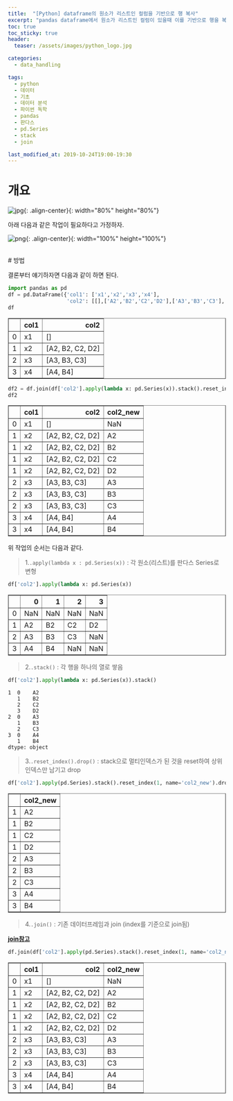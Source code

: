 ```yaml
---
title:  "[Python] dataframe의 원소가 리스트인 컬럼을 기반으로 행 복사"
excerpt: "pandas dataframe에서 원소가 리스트인 컬럼이 있을때 이를 기반으로 행을 복사"
toc: true
toc_sticky: true
header:
  teaser: /assets/images/python_logo.jpg

categories:
  - data_handling

tags:
  - python
  - 데이터
  - 기초
  - 데이터 분석
  - 파이썬 독학
  - pandas
  - 판다스
  - pd.Series
  - stack
  - join

last_modified_at: 2019-10-24T19:00-19:30
---
```


# 개요 

![jpg](/assets/images/python_logo.jpg){: .align-center}{: width="80%" height="80%"} 


아래 다음과 같은 작업이 필요하다고 가정하자.  

![png](/assets/images/memo/memo_12.png){: .align-center}{: width="100%" height="100%"}  


  
<br/>
# 방법  

결론부터 얘기하자면 다음과 같이 하면 된다.  



```python
import pandas as pd
df = pd.DataFrame({'col1': ['x1','x2','x3','x4'],
                   'col2': [[],['A2','B2','C2','D2'],['A3','B3','C3'], ['A4','B4']]})
df
```




<div>
<style scoped>
    .dataframe tbody tr th:only-of-type {
        vertical-align: middle;
    }

    .dataframe tbody tr th {
        vertical-align: top;
    }

    .dataframe thead th {
        text-align: right;
    }
</style>
<table border="1" class="dataframe">
  <thead>
    <tr style="text-align: right;">
      <th></th>
      <th>col1</th>
      <th>col2</th>
    </tr>
  </thead>
  <tbody>
    <tr>
      <td>0</td>
      <td>x1</td>
      <td>[]</td>
    </tr>
    <tr>
      <td>1</td>
      <td>x2</td>
      <td>[A2, B2, C2, D2]</td>
    </tr>
    <tr>
      <td>2</td>
      <td>x3</td>
      <td>[A3, B3, C3]</td>
    </tr>
    <tr>
      <td>3</td>
      <td>x4</td>
      <td>[A4, B4]</td>
    </tr>
  </tbody>
</table>
</div>




```python
df2 = df.join(df['col2'].apply(lambda x: pd.Series(x)).stack().reset_index(1,name='col2_new').drop('level_1', axis=1))
df2
```




<div>
<style scoped>
    .dataframe tbody tr th:only-of-type {
        vertical-align: middle;
    }

    .dataframe tbody tr th {
        vertical-align: top;
    }

    .dataframe thead th {
        text-align: right;
    }
</style>
<table border="1" class="dataframe">
  <thead>
    <tr style="text-align: right;">
      <th></th>
      <th>col1</th>
      <th>col2</th>
      <th>col2_new</th>
    </tr>
  </thead>
  <tbody>
    <tr>
      <td>0</td>
      <td>x1</td>
      <td>[]</td>
      <td>NaN</td>
    </tr>
    <tr>
      <td>1</td>
      <td>x2</td>
      <td>[A2, B2, C2, D2]</td>
      <td>A2</td>
    </tr>
    <tr>
      <td>1</td>
      <td>x2</td>
      <td>[A2, B2, C2, D2]</td>
      <td>B2</td>
    </tr>
    <tr>
      <td>1</td>
      <td>x2</td>
      <td>[A2, B2, C2, D2]</td>
      <td>C2</td>
    </tr>
    <tr>
      <td>1</td>
      <td>x2</td>
      <td>[A2, B2, C2, D2]</td>
      <td>D2</td>
    </tr>
    <tr>
      <td>2</td>
      <td>x3</td>
      <td>[A3, B3, C3]</td>
      <td>A3</td>
    </tr>
    <tr>
      <td>2</td>
      <td>x3</td>
      <td>[A3, B3, C3]</td>
      <td>B3</td>
    </tr>
    <tr>
      <td>2</td>
      <td>x3</td>
      <td>[A3, B3, C3]</td>
      <td>C3</td>
    </tr>
    <tr>
      <td>3</td>
      <td>x4</td>
      <td>[A4, B4]</td>
      <td>A4</td>
    </tr>
    <tr>
      <td>3</td>
      <td>x4</td>
      <td>[A4, B4]</td>
      <td>B4</td>
    </tr>
  </tbody>
</table>
</div>





위 작업의 순서는 다음과 같다.  


> 1.`.apply(lambda x : pd.Series(x))` : 각 원소(리스트)를 판다스 Series로 변형  



```python
df['col2'].apply(lambda x: pd.Series(x))
```




<div>
<style scoped>
    .dataframe tbody tr th:only-of-type {
        vertical-align: middle;
    }

    .dataframe tbody tr th {
        vertical-align: top;
    }

    .dataframe thead th {
        text-align: right;
    }
</style>
<table border="1" class="dataframe">
  <thead>
    <tr style="text-align: right;">
      <th></th>
      <th>0</th>
      <th>1</th>
      <th>2</th>
      <th>3</th>
    </tr>
  </thead>
  <tbody>
    <tr>
      <td>0</td>
      <td>NaN</td>
      <td>NaN</td>
      <td>NaN</td>
      <td>NaN</td>
    </tr>
    <tr>
      <td>1</td>
      <td>A2</td>
      <td>B2</td>
      <td>C2</td>
      <td>D2</td>
    </tr>
    <tr>
      <td>2</td>
      <td>A3</td>
      <td>B3</td>
      <td>C3</td>
      <td>NaN</td>
    </tr>
    <tr>
      <td>3</td>
      <td>A4</td>
      <td>B4</td>
      <td>NaN</td>
      <td>NaN</td>
    </tr>
  </tbody>
</table>
</div>



> 2.`.stack()` : 각 행을 하나의 열로 쌓음  

```python
df['col2'].apply(lambda x: pd.Series(x)).stack()
```

    1  0    A2
       1    B2
       2    C2
       3    D2
    2  0    A3
       1    B3
       2    C3
    3  0    A4
       1    B4
    dtype: object


> 3.`.reset_index().drop()` : stack으로 멀티인덱스가 된 것을 reset하여 상위 인덱스만 남기고 drop  

```python
df['col2'].apply(pd.Series).stack().reset_index(1, name='col2_new').drop('level_1', axis=1)
```




<div>
<style scoped>
    .dataframe tbody tr th:only-of-type {
        vertical-align: middle;
    }

    .dataframe tbody tr th {
        vertical-align: top;
    }

    .dataframe thead th {
        text-align: right;
    }
</style>
<table border="1" class="dataframe">
  <thead>
    <tr style="text-align: right;">
      <th></th>
      <th>col2_new</th>
    </tr>
  </thead>
  <tbody>
    <tr>
      <td>1</td>
      <td>A2</td>
    </tr>
    <tr>
      <td>1</td>
      <td>B2</td>
    </tr>
    <tr>
      <td>1</td>
      <td>C2</td>
    </tr>
    <tr>
      <td>1</td>
      <td>D2</td>
    </tr>
    <tr>
      <td>2</td>
      <td>A3</td>
    </tr>
    <tr>
      <td>2</td>
      <td>B3</td>
    </tr>
    <tr>
      <td>2</td>
      <td>C3</td>
    </tr>
    <tr>
      <td>3</td>
      <td>A4</td>
    </tr>
    <tr>
      <td>3</td>
      <td>B4</td>
    </tr>
  </tbody>
</table>
</div>


> 4.`.join()` : 기존 데이터프레임과 join (index를 기준으로 join됨)  

[**join참고**](https://yganalyst.github.io/data_handling/Pd_12/#3-%EB%8D%B0%EC%9D%B4%ED%84%B0%ED%94%84%EB%A0%88%EC%9E%84-%EA%B2%B0%ED%95%A9--join)

```python
df.join(df['col2'].apply(pd.Series).stack().reset_index(1, name='col2_new').drop('level_1', axis=1))
```




<div>
<style scoped>
    .dataframe tbody tr th:only-of-type {
        vertical-align: middle;
    }

    .dataframe tbody tr th {
        vertical-align: top;
    }

    .dataframe thead th {
        text-align: right;
    }
</style>
<table border="1" class="dataframe">
  <thead>
    <tr style="text-align: right;">
      <th></th>
      <th>col1</th>
      <th>col2</th>
      <th>col2_new</th>
    </tr>
  </thead>
  <tbody>
    <tr>
      <td>0</td>
      <td>x1</td>
      <td>[]</td>
      <td>NaN</td>
    </tr>
    <tr>
      <td>1</td>
      <td>x2</td>
      <td>[A2, B2, C2, D2]</td>
      <td>A2</td>
    </tr>
    <tr>
      <td>1</td>
      <td>x2</td>
      <td>[A2, B2, C2, D2]</td>
      <td>B2</td>
    </tr>
    <tr>
      <td>1</td>
      <td>x2</td>
      <td>[A2, B2, C2, D2]</td>
      <td>C2</td>
    </tr>
    <tr>
      <td>1</td>
      <td>x2</td>
      <td>[A2, B2, C2, D2]</td>
      <td>D2</td>
    </tr>
    <tr>
      <td>2</td>
      <td>x3</td>
      <td>[A3, B3, C3]</td>
      <td>A3</td>
    </tr>
    <tr>
      <td>2</td>
      <td>x3</td>
      <td>[A3, B3, C3]</td>
      <td>B3</td>
    </tr>
    <tr>
      <td>2</td>
      <td>x3</td>
      <td>[A3, B3, C3]</td>
      <td>C3</td>
    </tr>
    <tr>
      <td>3</td>
      <td>x4</td>
      <td>[A4, B4]</td>
      <td>A4</td>
    </tr>
    <tr>
      <td>3</td>
      <td>x4</td>
      <td>[A4, B4]</td>
      <td>B4</td>
    </tr>
  </tbody>
</table>
</div>


